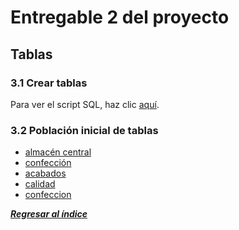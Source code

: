 # Entregable 2 del proyecto
## Tablas
### 3.1 Crear tablas

Para ver el script SQL, haz clic [aquí](dbd-vircatex.sql).

### 3.2 Población inicial de tablas

- [almacén central](querys%20pobladoras/Almacén_Central.sql)
- [confección](querys%20pobladoras/confeccion.sql)
- [acabados](querys%20pobladoras/acabados.sql)
- [calidad](querys%20pobladoras/calidad.sql)
- [confeccion](querys%20pobladoras/confeccion.sql)

***[Regresar al índice](../README.md)***
